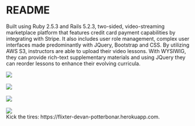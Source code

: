 # README

Built using Ruby 2.5.3 and Rails 5.2.3, two-sided, video-streaming marketplace platform that features credit card payment capabilities by integrating with Stripe. It also includes user role management, complex user interfaces made predominantly with JQuery, Bootstrap and CSS. By utilizing AWS S3, instructors are able to upload their video lessons. With WYSIWIG, they can provide rich-text supplementary materials and using JQuery they can reorder lessons to enhance their evolving curricula.

<img src="https://docs.google.com/uc?id=1a14q8yIxk3GOPkx2R5nnqewnNgCsIEFe" />
<br />
<br />
<img src="http://www.devanpotterbonar.com/assets/flixter-db4a7264587ca39a3565536c0b6711eb8de47d0247195a46be0547ed015c20bd.png" />
<br />
<br />
<img src="https://docs.google.com/uc?id=1PG0Js6kv-xza2k715aaMfUUB5RYzOXp9" />
<br />
<br />
<img src="https://docs.google.com/uc?id=1X3nhXaZBz4vCdtQrwvaxHRfaI6ptohWu" />
<br />
Kick the tires: https://flixter-devan-potterbonar.herokuapp.com.
